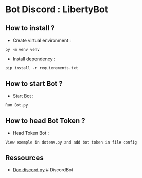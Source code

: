 # Bot Discord : LibertyBot


## How to install ?

- Create virtual environment :

```
py -m venv venv
```

- Install dependency :

```
pip install -r requierements.txt
```

## How to start Bot ?

- Start Bot :

```
Run Bot.py
```

## How to head Bot Token ?

- Head Token Bot :

```
View exemple in dotenv.py and add bot token in file config
```


## Ressources

- [Doc discord.py](https://discordpy.readthedocs.io/en/latest/index.html 'Discord.py')
#   D i s c o r d B o t  
 